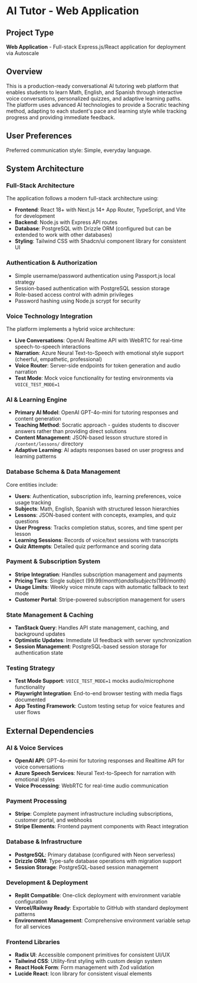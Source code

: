 # AI Tutor - Web Application

## Project Type
**Web Application** - Full-stack Express.js/React application for deployment via Autoscale

## Overview

This is a production-ready conversational AI tutoring web platform that enables students to learn Math, English, and Spanish through interactive voice conversations, personalized quizzes, and adaptive learning paths. The platform uses advanced AI technologies to provide a Socratic teaching method, adapting to each student's pace and learning style while tracking progress and providing immediate feedback.

## User Preferences

Preferred communication style: Simple, everyday language.

## System Architecture

### Full-Stack Architecture
The application follows a modern full-stack architecture using:
- **Frontend**: React 18+ with Next.js 14+ App Router, TypeScript, and Vite for development
- **Backend**: Node.js with Express API routes
- **Database**: PostgreSQL with Drizzle ORM (configured but can be extended to work with other databases)
- **Styling**: Tailwind CSS with Shadcn/ui component library for consistent UI

### Authentication & Authorization
- Simple username/password authentication using Passport.js local strategy
- Session-based authentication with PostgreSQL session storage
- Role-based access control with admin privileges
- Password hashing using Node.js scrypt for security

### Voice Technology Integration
The platform implements a hybrid voice architecture:
- **Live Conversations**: OpenAI Realtime API with WebRTC for real-time speech-to-speech interactions
- **Narration**: Azure Neural Text-to-Speech with emotional style support (cheerful, empathetic, professional)
- **Voice Router**: Server-side endpoints for token generation and audio narration
- **Test Mode**: Mock voice functionality for testing environments via `VOICE_TEST_MODE=1`

### AI & Learning Engine
- **Primary AI Model**: OpenAI GPT-4o-mini for tutoring responses and content generation
- **Teaching Method**: Socratic approach - guides students to discover answers rather than providing direct solutions
- **Content Management**: JSON-based lesson structure stored in `/content/lessons/` directory
- **Adaptive Learning**: AI adapts responses based on user progress and learning patterns

### Database Schema & Data Management
Core entities include:
- **Users**: Authentication, subscription info, learning preferences, voice usage tracking
- **Subjects**: Math, English, Spanish with structured lesson hierarchies
- **Lessons**: JSON-based content with concepts, examples, and quiz questions
- **User Progress**: Tracks completion status, scores, and time spent per lesson
- **Learning Sessions**: Records of voice/text sessions with transcripts
- **Quiz Attempts**: Detailed quiz performance and scoring data

### Payment & Subscription System
- **Stripe Integration**: Handles subscription management and payments
- **Pricing Tiers**: Single subject ($99.99/month) and all subjects ($199/month)
- **Usage Limits**: Weekly voice minute caps with automatic fallback to text mode
- **Customer Portal**: Stripe-powered subscription management for users

### State Management & Caching
- **TanStack Query**: Handles API state management, caching, and background updates
- **Optimistic Updates**: Immediate UI feedback with server synchronization
- **Session Management**: PostgreSQL-based session storage for authentication state

### Testing Strategy
- **Test Mode Support**: `VOICE_TEST_MODE=1` mocks audio/microphone functionality
- **Playwright Integration**: End-to-end browser testing with media flags documented
- **App Testing Framework**: Custom testing setup for voice features and user flows

## External Dependencies

### AI & Voice Services
- **OpenAI API**: GPT-4o-mini for tutoring responses and Realtime API for voice conversations
- **Azure Speech Services**: Neural Text-to-Speech for narration with emotional styles
- **Voice Processing**: WebRTC for real-time audio communication

### Payment Processing
- **Stripe**: Complete payment infrastructure including subscriptions, customer portal, and webhooks
- **Stripe Elements**: Frontend payment components with React integration

### Database & Infrastructure
- **PostgreSQL**: Primary database (configured with Neon serverless)
- **Drizzle ORM**: Type-safe database operations with migration support
- **Session Storage**: PostgreSQL-based session management

### Development & Deployment
- **Replit Compatible**: One-click deployment with environment variable configuration
- **Vercel/Railway Ready**: Exportable to GitHub with standard deployment patterns
- **Environment Management**: Comprehensive environment variable setup for all services

### Frontend Libraries
- **Radix UI**: Accessible component primitives for consistent UI/UX
- **Tailwind CSS**: Utility-first styling with custom design system
- **React Hook Form**: Form management with Zod validation
- **Lucide React**: Icon library for consistent visual elements